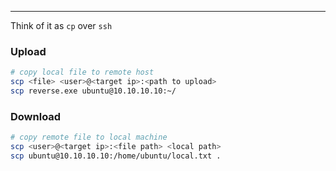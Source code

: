 - --
Think of it as `cp` over `ssh`
### Upload
```bash
# copy local file to remote host
scp <file> <user>@<target ip>:<path to upload>
scp reverse.exe ubuntu@10.10.10.10:~/
```
### Download
```bash
# copy remote file to local machine
scp <user>@<target ip>:<file path> <local path> 
scp ubuntu@10.10.10.10:/home/ubuntu/local.txt .
```